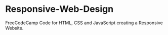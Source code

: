 # Responsive-Web-Design
FreeCodeCamp Code for HTML, CSS and JavaScript creating a Responsive Website.
